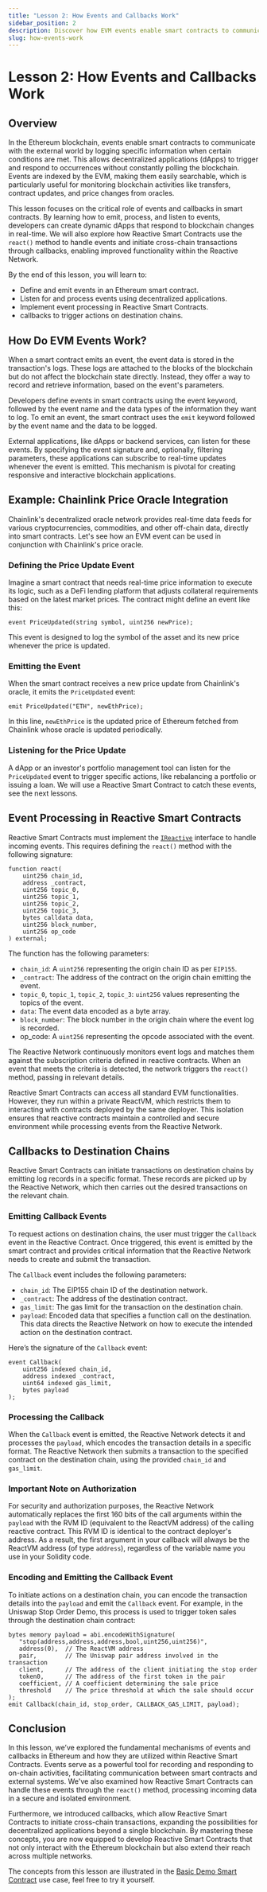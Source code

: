 ```yaml
---
title: "Lesson 2: How Events and Callbacks Work"
sidebar_position: 2
description: Discover how EVM events enable smart contracts to communicate with the outside world on the Ethereum blockchain. Learn about event creation, emission, and listening, with a Chainlink's price oracle integration example. Learn on callbacks to destination chains.
slug: how-events-work
---
```


# Lesson 2: How Events and Callbacks Work

## Overview

In the Ethereum blockchain, events enable smart contracts to communicate with the external world by logging specific information when certain conditions are met. This allows decentralized applications (dApps) to trigger and respond to occurrences without constantly polling the blockchain. Events are indexed by the EVM, making them easily searchable, which is particularly useful for monitoring blockchain activities like transfers, contract updates, and price changes from oracles.

This lesson focuses on the critical role of events and callbacks in smart contracts. By learning how to emit, process, and listen to events, developers can create dynamic dApps that respond to blockchain changes in real-time. We will also explore how Reactive Smart Contracts use the `react()` method to handle events and initiate cross-chain transactions through callbacks, enabling improved functionality within the Reactive Network.

By the end of this lesson, you will learn to:

* Define and emit events in an Ethereum smart contract.
* Listen for and process events using decentralized applications.
* Implement event processing in Reactive Smart Contracts.
*  callbacks to trigger actions on destination chains.

## How Do EVM Events Work?

When a smart contract emits an event, the event data is stored in the transaction's logs. These logs are attached to the blocks of the blockchain but do not affect the blockchain state directly. Instead, they offer a way to record and retrieve information, based on the event's parameters.

Developers define events in smart contracts using the event keyword, followed by the event name and the data types of the information they want to log. To emit an event, the smart contract uses the `emit` keyword followed by the event name and the data to be logged.

External applications, like dApps or backend services, can listen for these events. By specifying the event signature and, optionally, filtering parameters, these applications can subscribe to real-time updates whenever the event is emitted. This mechanism is pivotal for creating responsive and interactive blockchain applications.

## Example: Chainlink Price Oracle Integration

Chainlink's decentralized oracle network provides real-time data feeds for various cryptocurrencies, commodities, and other off-chain data, directly into smart contracts. Let's see how an EVM event can be used in conjunction with Chainlink's price oracle.

### Defining the Price Update Event

Imagine a smart contract that needs real-time price information to execute its logic, such as a DeFi lending platform that adjusts collateral requirements based on the latest market prices. The contract might define an event like this:

```solidity
event PriceUpdated(string symbol, uint256 newPrice);
```

This event is designed to log the symbol of the asset and its new price whenever the price is updated.

### Emitting the Event

When the smart contract receives a new price update from Chainlink's oracle, it emits the `PriceUpdated` event:

```solidity
emit PriceUpdated("ETH", newEthPrice);
```

In this line, `newEthPrice` is the updated price of Ethereum fetched from Chainlink whose oracle is updated periodically.

### Listening for the Price Update

A dApp or an investor's portfolio management tool can listen for the `PriceUpdated` event to trigger specific actions, like rebalancing a portfolio or issuing a loan. We will use a Reactive Smart Contract to catch these events, see the next lessons.

## Event Processing in Reactive Smart Contracts

Reactive Smart Contracts must implement the [`IReactive`](https://github.com/Reactive-Network/reactive-smart-contract-demos/blob/main/src/IReactive.sol) interface to handle incoming events. This requires defining the `react()` method with the following signature:

```solidity
function react(
    uint256 chain_id,
    address _contract,
    uint256 topic_0,
    uint256 topic_1,
    uint256 topic_2,
    uint256 topic_3,
    bytes calldata data,
    uint256 block_number,
    uint256 op_code
) external;
```

The function has the following parameters:

- `chain_id`: A `uint256` representing the origin chain ID as per `EIP155`.
- `_contract`: The address of the contract on the origin chain emitting the event.
- `topic_0`, `topic_1`, `topic_2`, `topic_3`: `uint256` values representing the topics of the event.
- `data`: The event data encoded as a byte array.
- `block_number`: The block number in the origin chain where the event log is recorded.
- op_code: A `uint256` representing the opcode associated with the event.

The Reactive Network continuously monitors event logs and matches them against the subscription criteria defined in reactive contracts. When an event that meets the criteria is detected, the network triggers the `react()` method, passing in relevant details.

Reactive Smart Contracts can access all standard EVM functionalities. However, they run within a private ReactVM, which restricts them to interacting with contracts deployed by the same deployer. This isolation ensures that reactive contracts maintain a controlled and secure environment while processing events from the Reactive Network.

## Callbacks to Destination Chains

Reactive Smart Contracts can initiate transactions on destination chains by emitting log records in a specific format. These records are picked up by the Reactive Network, which then carries out the desired transactions on the relevant chain.

### Emitting Callback Events

To request actions on destination chains, the user must trigger the `Callback` event in the Reactive Contract. Once triggered, this event is emitted by the smart contract and provides critical information that the Reactive Network needs to create and submit the transaction.

The `Callback` event includes the following parameters:

- `chain_id`: The EIP155 chain ID of the destination network.
- `_contract`: The address of the destination contract.
- `gas_limit`: The gas limit for the transaction on the destination chain.
- `payload`: Encoded data that specifies a function call on the destination. This data directs the Reactive Network on how to execute the intended action on the destination contract.

Here’s the signature of the `Callback` event:

```solidity
event Callback(
    uint256 indexed chain_id,
    address indexed _contract,
    uint64 indexed gas_limit,
    bytes payload
);
```

### Processing the Callback

When the `Callback` event is emitted, the Reactive Network detects it and processes the `payload`, which encodes the transaction details in a specific format. The Reactive Network then submits a transaction to the specified contract on the destination chain, using the provided `chain_id` and  `gas_limit`.

### Important Note on Authorization

For security and authorization purposes, the Reactive Network automatically replaces the first 160 bits of the call arguments within the `payload` with the RVM ID (equivalent to the ReactVM address) of the calling reactive contract. This RVM ID is identical to the contract deployer's address. As a result, the first argument in your callback will always be the ReactVM address (of type `address`), regardless of the variable name you use in your Solidity code.

### Encoding and Emitting the Callback Event

To initiate actions on a destination chain, you can encode the transaction details into the `payload` and emit the `Callback` event. For example, in the Uniswap Stop Order Demo, this process is used to trigger token sales through the destination chain contract:

 ```solidity
bytes memory payload = abi.encodeWithSignature(
    "stop(address,address,address,bool,uint256,uint256)",
    address(0),  // The ReactVM address
    pair,        // The Uniswap pair address involved in the transaction
    client,      // The address of the client initiating the stop order
    token0,      // The address of the first token in the pair
    coefficient, // A coefficient determining the sale price
    threshold    // The price threshold at which the sale should occur
);
emit Callback(chain_id, stop_order, CALLBACK_GAS_LIMIT, payload);
```

## Conclusion

In this lesson, we’ve explored the fundamental mechanisms of events and callbacks in Ethereum and how they are utilized within Reactive Smart Contracts. Events serve as a powerful tool for recording and responding to on-chain activities, facilitating communication between smart contracts and external systems. We've also examined how Reactive Smart Contracts can handle these events through the `react()` method, processing incoming data in a secure and isolated environment.

Furthermore, we introduced callbacks, which allow Reactive Smart Contracts to initiate cross-chain transactions, expanding the possibilities for decentralized applications beyond a single blockchain. By mastering these concepts, you are now equipped to develop Reactive Smart Contracts that not only interact with the Ethereum blockchain but also extend their reach across multiple networks.

The concepts from this lesson are illustrated in the [Basic Demo Smart Contract](../use-cases/use-case-1.md) use case, feel free to try it yourself.
